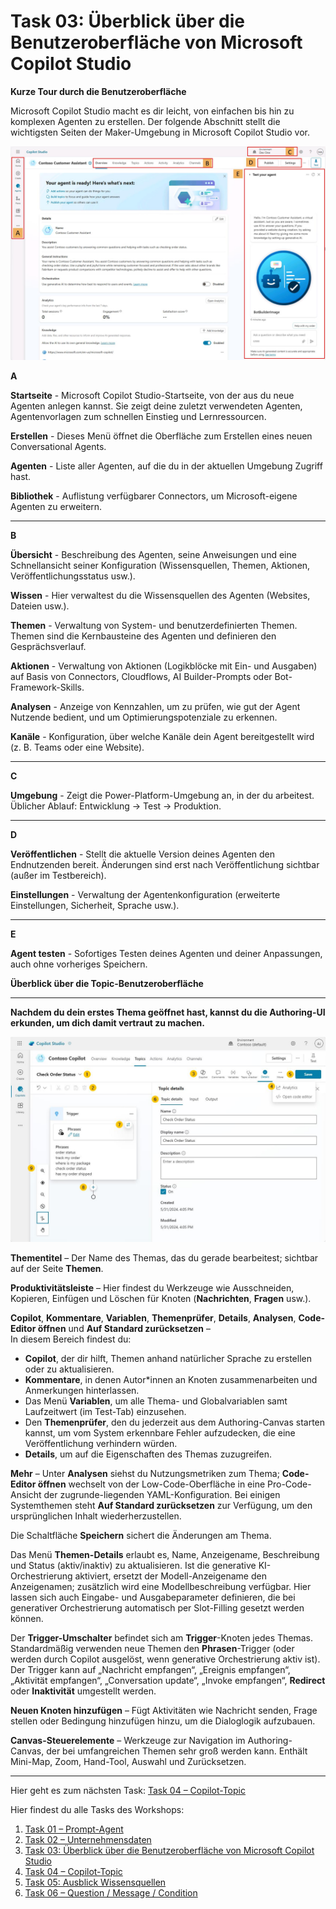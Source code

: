 # Task 03: Überblick über die Benutzeroberfläche von Microsoft Copilot Studio


**Kurze Tour durch die Benutzeroberfläche**

Microsoft Copilot Studio macht es dir leicht, von einfachen bis hin zu komplexen Agenten zu erstellen. Der folgende Abschnitt stellt die wichtigsten Seiten der Maker-Umgebung in Microsoft Copilot Studio vor.


![image16.jpeg](assets/img/image16.jpeg)

**A**

**Startseite** - Microsoft Copilot Studio-Startseite, von der aus du neue Agenten anlegen kannst. Sie zeigt deine zuletzt verwendeten Agenten, Agentenvorlagen zum schnellen Einstieg und Lernressourcen.

**Erstellen** - Dieses Menü öffnet die Oberfläche zum Erstellen eines neuen Conversational Agents.

**Agenten** - Liste aller Agenten, auf die du in der aktuellen Umgebung Zugriff hast.

**Bibliothek** - Auflistung verfügbarer Connectors, um Microsoft-eigene Agenten zu erweitern.

---

**B**

**Übersicht** - Beschreibung des Agenten, seine Anweisungen und eine Schnellansicht seiner Konfiguration (Wissensquellen, Themen, Aktionen, Veröffentlichungsstatus usw.).

**Wissen** - Hier verwaltest du die Wissensquellen des Agenten (Websites, Dateien usw.).

**Themen** - Verwaltung von System- und benutzerdefinierten Themen. Themen sind die Kernbausteine des Agenten und definieren den Gesprächsverlauf.

**Aktionen** - Verwaltung von Aktionen (Logikblöcke mit Ein- und Ausgaben) auf Basis von Connectors, Cloudflows, AI Builder-Prompts oder Bot-Framework-Skills.

**Analysen** - Anzeige von Kennzahlen, um zu prüfen, wie gut der Agent Nutzende bedient, und um Optimierungspotenziale zu erkennen.

**Kanäle** - Konfiguration, über welche Kanäle dein Agent bereitgestellt wird (z. B. Teams oder eine Website).

---

**C**

**Umgebung** - Zeigt die Power-Platform-Umgebung an, in der du arbeitest. Üblicher Ablauf: Entwicklung → Test → Produktion.

---

**D**

**Veröffentlichen** - Stellt die aktuelle Version deines Agenten den Endnutzenden bereit. Änderungen sind erst nach Veröffentlichung sichtbar (außer im Testbereich).

**Einstellungen** - Verwaltung der Agentenkonfiguration (erweiterte Einstellungen, Sicherheit, Sprache usw.).

---

**E**

**Agent testen** - Sofortiges Testen deines Agenten und deiner Anpassungen, auch ohne vorheriges Speichern.




**Überblick über die Topic-Benutzeroberfläche**

** **

**Nachdem du dein erstes Thema geöffnet hast, kannst du die Authoring-UI erkunden, um dich damit vertraut zu machen.**

![image17.jpeg](assets/img/image17.jpeg)

**Thementitel** – Der Name des Themas, das du gerade bearbeitest; sichtbar auf der Seite **Themen**.

**Produktivitätsleiste** – Hier findest du Werkzeuge wie Ausschneiden, Kopieren, Einfügen und Löschen für Knoten (**Nachrichten**, **Fragen** usw.).

**Copilot**, **Kommentare**, **Variablen**, **Themenprüfer**, **Details**, **Analysen**, **Code-Editor öffnen** und **Auf Standard zurücksetzen** –  
In diesem Bereich findest du:  
* **Copilot**, der dir hilft, Themen anhand natürlicher Sprache zu erstellen oder zu aktualisieren.  
* **Kommentare**, in denen Autor*innen an Knoten zusammenarbeiten und Anmerkungen hinterlassen.  
* Das Menü **Variablen**, um alle Thema- und Globalvariablen samt Laufzeitwert (im Test-Tab) einzusehen.  
* Den **Themenprüfer**, den du jederzeit aus dem Authoring-Canvas starten kannst, um vom System erkennbare Fehler aufzudecken, die eine Veröffentlichung verhindern würden.  
* **Details**, um auf die Eigenschaften des Themas zuzugreifen.

**Mehr** – Unter **Analysen** siehst du Nutzungsmetriken zum Thema; **Code-Editor öffnen** wechselt von der Low-Code-Oberfläche in eine Pro-Code-Ansicht der zugrunde-liegenden YAML-Konfiguration. Bei einigen Systemthemen steht **Auf Standard zurücksetzen** zur Verfügung, um den ursprünglichen Inhalt wiederherzustellen.

Die Schaltfläche **Speichern** sichert die Änderungen am Thema.

Das Menü **Themen-Details** erlaubt es, Name, Anzeigename, Beschreibung und Status (aktiv/inaktiv) zu aktualisieren. Ist die generative KI-Orchestrierung aktiviert, ersetzt der Modell-Anzeigename den Anzeigenamen; zusätzlich wird eine Modellbeschreibung verfügbar. Hier lassen sich auch Eingabe- und Ausgabeparameter definieren, die bei generativer Orchestrierung automatisch per Slot-Filling gesetzt werden können.

Der **Trigger-Umschalter** befindet sich am **Trigger**-Knoten jedes Themas. Standardmäßig verwenden neue Themen den **Phrasen**-Trigger (oder werden durch Copilot ausgelöst, wenn generative Orchestrierung aktiv ist). Der Trigger kann auf „Nachricht empfangen“, „Ereignis empfangen“, „Aktivität empfangen“, „Conversation update“, „Invoke empfangen“, **Redirect** oder **Inaktivität** umgestellt werden.

**Neuen Knoten hinzufügen** – Fügt Aktivitäten wie Nachricht senden, Frage stellen oder Bedingung hinzufügen hinzu, um die Dialoglogik aufzubauen.

**Canvas-Steuerelemente** – Werkzeuge zur Navigation im Authoring-Canvas, der bei umfangreichen Themen sehr groß werden kann. Enthält Mini-Map, Zoom, Hand-Tool, Auswahl und Zurücksetzen.



** **
Hier geht es zum nächsten Task: [Task 04 – Copilot-Topic](task04.md)

Hier findest du alle Tasks des Workshops:

1. [Task 01 – Prompt-Agent](task01.md)  
2. [Task 02 – Unternehmensdaten](task02.md)  
3. [Task 03: Überblick über die Benutzeroberfläche von Microsoft Copilot Studio](task03.md)  
4. [Task 04 – Copilot-Topic](task04.md)  
5. [Task 05: Ausblick Wissensquellen](task05.md)  
6. [Task 06 – Question / Message / Condition](task06.md)